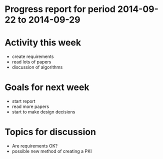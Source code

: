 Progress report for period 2014-09-22 to 2014-09-29
===

# Activity this week
- create requirements
- read lots of papers
- discussion of algorithms

# Goals for next week
- start report
- read more papers
- start to make design decisions

# Topics for discussion
- Are requirements OK?
- possible new method of creating a PKI
